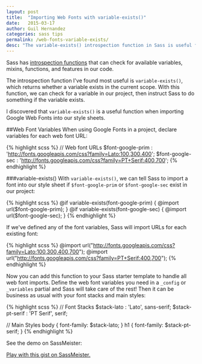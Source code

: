 ```yaml
---
layout: post
title:  "Importing Web Fonts with variable-exists()"
date:   2015-03-17
author: Guil Hernandez
categories: sass tips
permalink: /web-fonts-variable-exists/
desc: "The variable-exists() introspection function in Sass is useful for importing Google Web Fonts into our style sheet."
---
```


Sass has [introspection functions](http://sass-lang.com/documentation/Sass/Script/Functions.html#introspection_functions) that can check for available variables, mixins, functions, and features in our code.

The introspection function I've found most useful is `variable-exists()`, which returns whether a variable exists in the current scope. With this function, we can check for a variable in our project, then instruct Sass to do something if the variable exists.

I discovered that `variable-exists()` is a useful function when importing Google Web Fonts into our style sheets.

##Web Font Variables
When using Google Fonts in a project, declare variables for each web font URL:

{% highlight scss %}
// Web font URLs
$font-google-prim : 'http://fonts.googleapis.com/css?family=Lato:100,300,400';
$font-google-sec  : 'http://fonts.googleapis.com/css?family=PT+Serif:400,700';
{% endhighlight %}

###variable-exists()
With `variable-exists()`, we can tell Sass to import a font into our style sheet if `$font-google-prim` or `$font-google-sec` exist in our project:


{% highlight scss %}
@if variable-exists(font-google-prim) {
  @import url($font-google-prim);
}
@if variable-exists(font-google-sec) {
  @import url($font-google-sec);
}
{% endhighlight %}

If we've defined any of the font variables, Sass will import URLs for each existing font:

{% highlight scss %}
@import url("http://fonts.googleapis.com/css?family=Lato:100,300,400,700");
@import url("http://fonts.googleapis.com/css?family=PT+Serif:400,700");
{% endhighlight %}

Now you can add this function to your Sass starter template to handle all web font imports. Define the web font variables you need in a  `_config` or `_variables` partial and Sass will take care of the rest! Then it can be business as usual with your font stacks and main styles:

{% highlight scss %}
// Font Stacks
$stack-lato     : 'Lato', sans-serif;
$stack-pt-serif : 'PT Serif', serif;

// Main Styles
body {
  font-family: $stack-lato;
}
h1 {
  font-family: $stack-pt-serif;
}
{% endhighlight %}

See the demo on SassMeister:

<p class="sassmeister" data-gist-id="84c46cc0239791a0143e" data-height="380" data-theme="tomorrow"><a href="http://sassmeister.com/gist/84c46cc0239791a0143e">Play with this gist on SassMeister.</a></p><script src="http://cdn.sassmeister.com/js/embed.js" async></script>
